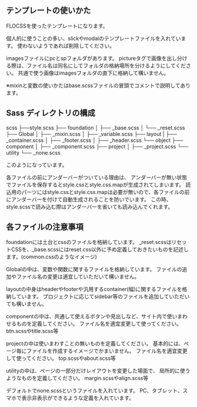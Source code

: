 ## テンプレートの使いかた

FLOCSSを使ったテンプレートになります。

個人的に使うことの多い、slickやmodalのテンプレートファイルを入れています。
使わないようであれば削除してください。

imagesファイルにpcとspフォルダがあります。
pictureタグで画像を出し分ける際は、ファイル名は同名にしてフォルダの格納場所を分けるようにしてください。
共通で使う画像はimagesフォルダの直下に格納して構いません。

※mixinと変数の使いかたはbase.scssファイルの冒頭でコメントで説明してあります。

## Sass ディレクトリの構成

scss
├──style.scss
├── foundation
│ ├── _base.scss
│ └── _reset.scss
├── Global
│ ├── _mixin.scss
│ ├── _variable.scss
├── layout
| ├── _container.scss
│ ├── _footer.scss
│ ├── _header.scss
└── object
├── component
│ ├── _component.scss
├── project
│ ├── _project.scss
└── utility
  └── _none.scss

  このようになっています。

  各ファイルの前にアンダーバーがついている理由は、
  アンダーバーが無い状態でファイルを保存するとstyle.cssとstyle.css.mapが生成されてしまいます。
  読込用のパーツにはstyle.cssとstyle.css.mapは必要が無いので、各ファイルの前にアンダーバーを付けて自動生成されることを防いでいます。
  この時、style.scssで読み込む際はアンダーバーを省いても読み込んでくれます。

## 各ファイルの注意事項

foundationには土台とcssのファイルを格納しています。
_reset.scssはリセットCSSを、_base.scssにはreset.css以外に予め定義しておきたいものを記述します。(common.cssのようなイメージ)

Globalの中は、変数や関数に関するファイルを格納しています。
ファイルの追加やファイル名の変更は適宜していただいて構いません。

layoutの中身はheaderやfooterや汎用するcontainer(幅)に関するファイルを格納しています。
プロジェクトに応じてsidebar等のファイルを追加していただいても構いません。

componentの中は、共通して使えるボタンや見出しなど、サイト内で使いまわせるものを定義してください。
ファイル名を適宜変更して使ってください。
btn.scssやtitle.scss等

projectの中は使いまわすことの無いものを定義してください。
基本的には、ページ毎にファイルを作成するイメージでかまいません。
ファイル名を適宜変更して使ってください。
top.scssやabout.scss等

utilityの中は、ページの一部分だけレイアウトを変更した場面で、
局所的に使うようなものを定義してください。
margin.scssやalign.scss等

デフォルトでnone.scssというファイルを入れています。
PC、タブレット、スマホで表示非表示ができるような定義を入れています。

